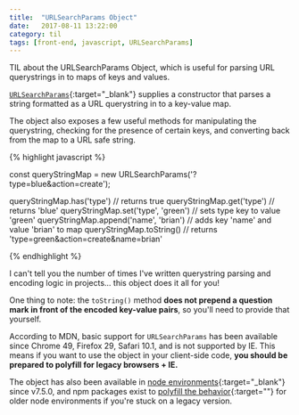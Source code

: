 ```yaml
---
title:  "URLSearchParams Object"
date:   2017-08-11 13:22:00
category: til
tags: [front-end, javascript, URLSearchParams]
---
```


TIL about the URLSearchParams Object, which is useful for parsing URL querystrings in to maps of keys and values.

[`URLSearchParams`][params]{:target="_blank"} supplies a constructor that parses a string formatted as a URL querystring in to a key-value map.

The object also exposes a few useful methods for manipulating the querystring, checking for the presence of certain keys, and converting back from the map to a URL safe string.

{% highlight javascript %}

const queryStringMap = new URLSearchParams('?type=blue&action=create');

queryStringMap.has('type') // returns true
queryStringMap.get('type') // returns 'blue'
queryStringMap.set('type', 'green') // sets type key to value 'green'
queryStringMap.append('name', 'brian') // adds key 'name' and value 'brian' to map
queryStringMap.toString() // returns 'type=green&action=create&name=brian'

{% endhighlight %}

I can't tell you the number of times I've written querystring parsing and encoding logic in projects... this object does it all for you!

One thing to note: the `toString()` method **does not prepend a question mark in front of the encoded key-value pairs**, so you'll need to provide that yourself.

According to MDN, basic support for `URLSearchParams` has been available since Chrome 49, Firefox 29, Safari 10.1, and is not supported by IE. This means if you want to use the object in your client-side code, **you should be prepared to polyfill for legacy browsers + IE.**

The object has also been available in [node environments][node]{:target="_blank"} since v7.5.0, and npm packages exist to [polyfill the behavior][poly]{:target=""} for older node environments if you're stuck on a legacy version.

[params]: https://developer.mozilla.org/en-US/docs/Web/API/URLSearchParams
[node]: https://nodejs.org/api/url.html#url_class_urlsearchparams
[poly]: https://www.npmjs.com/package/url-search-params